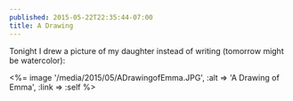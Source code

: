 ```yaml
---
published: 2015-05-22T22:35:44-07:00
title: A Drawing
---
```

Tonight I drew a picture of my daughter instead of writing (tomorrow might be watercolor):

<%= image '/media/2015/05/ADrawingofEmma.JPG', :alt => 'A Drawing of Emma', :link => :self %>